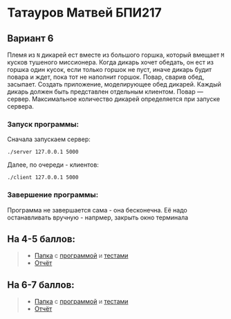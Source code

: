 # Татауров Матвей БПИ217 
## Вариант 6

Племя из `N` дикарей ест вместе из большого горшка, который вмещает `M` кусков тушеного миссионера.
Когда дикарь хочет обедать, он ест из горшка один кусок, если
только горшок не пуст, иначе дикарь будит повара и ждет, пока
тот не наполнит горшок. Повар, сварив обед, засыпает. Создать
приложение, моделирующее обед дикарей. Каждый дикарь
должен быть представлен отдельным клиентом. Повар — сервер. Максимальное количество дикарей определяется при запуске
сервера.


### Запуск программы:
Сначала запускаем сервер:

`./server 127.0.0.1 5000`

Далее, по очереди - клиентов:

`./client 127.0.0.1 5000`


### Завершение программы:

Программа не завершается сама - она бесконечна. Её надо останавливать вручную - напрмер, закрыть окно терминала

## На 4-5 баллов:
> * [Папка](https://github.com/KcasTischaWattt/OS-HW3/tree/main/For%204-5%20mark) с [программой](https://github.com/KcasTischaWattt/OS-HW3/tree/main/For%204-5%20mark/code) и [тестами](https://github.com/KcasTischaWattt/OS-HW3/tree/main/For%204-5%20mark/tests)
> * [Отчёт](https://github.com/KcasTischaWattt/OS-HW3/blob/main/For%204-5%20mark/readme.md)

## На 6-7 баллов:
> * [Папка](https://github.com/KcasTischaWattt/OS-HW3/tree/main/For%206-7%20mark) с [программой](https://github.com/KcasTischaWattt/OS-HW3/tree/main/For%206-7%20mark/code) и [тестами](https://github.com/KcasTischaWattt/OS-HW3/tree/main/For%206-7%20mark/tests)
> * [Отчёт](https://github.com/KcasTischaWattt/OS-HW3/blob/main/For%206-7%20mark/readme.md)


